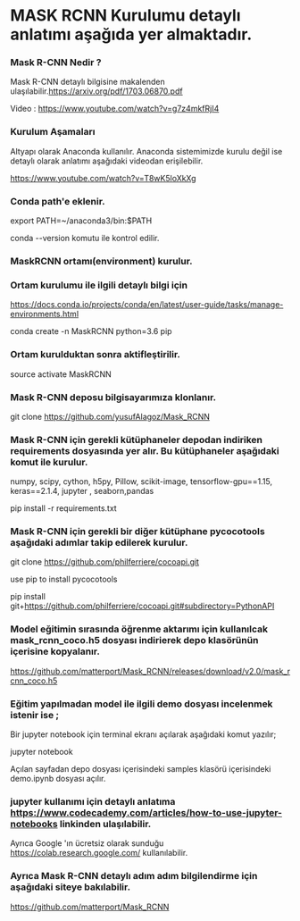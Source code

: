 
# MASK RCNN Kurulumu detaylı anlatımı aşağıda yer almaktadır.

### Mask R-CNN Nedir ?
Mask R-CNN detaylı bilgisine makalenden ulaşılabilir.https://arxiv.org/pdf/1703.06870.pdf

Video : https://www.youtube.com/watch?v=g7z4mkfRjI4

### Kurulum Aşamaları
Altyapı olarak Anaconda kullanılır. Anaconda sistemimizde kurulu değil ise detaylı olarak anlatımı aşağıdaki videodan erişilebilir.

https://www.youtube.com/watch?v=T8wK5loXkXg

###  Conda path'e eklenir.
export PATH=~/anaconda3/bin:$PATH

conda --version komutu ile kontrol edilir.
###  MaskRCNN ortamı(environment) kurulur.

### Ortam kurulumu ile ilgili detaylı bilgi için
https://docs.conda.io/projects/conda/en/latest/user-guide/tasks/manage-environments.html

conda create -n MaskRCNN python=3.6 pip

### Ortam kurulduktan sonra aktifleştirilir.
source activate MaskRCNN

### Mask R-CNN deposu bilgisayarımıza klonlanır.
git clone https://github.com/yusufAlagoz/Mask_RCNN

### Mask R-CNN için gerekli kütüphaneler depodan indiriken requirements dosyasında yer alır. Bu kütüphaneler aşağıdaki komut ile kurulur.
numpy, scipy, cython, h5py, Pillow, scikit-image, tensorflow-gpu==1.15, keras==2.1.4, jupyter , seaborn,pandas

pip install -r requirements.txt

### Mask R-CNN için gerekli bir diğer kütüphane pycocotools aşağıdaki adımlar takip edilerek kurulur. 
git clone https://github.com/philferriere/cocoapi.git

use pip to install pycocotools

pip install git+https://github.com/philferriere/cocoapi.git#subdirectory=PythonAPI

### Model eğitimin sırasında öğrenme aktarımı için kullanılcak mask_rcnn_coco.h5 dosyası indirierek depo klasörünün içerisine kopyalanır.
https://github.com/matterport/Mask_RCNN/releases/download/v2.0/mask_rcnn_coco.h5

### Eğitim yapılmadan model ile ilgili demo dosyası incelenmek istenir ise ;

Bir jupyter notebook için terminal ekranı açılarak aşağıdaki komut yazılır;

jupyter notebook 

Açılan sayfadan depo dosyası içerisindeki samples klasörü içerisindeki demo.ipynb dosyası açılır.


### jupyter kullanımı için detaylı anlatıma https://www.codecademy.com/articles/how-to-use-jupyter-notebooks linkinden ulaşılabilir.
Ayrıca Google 'ın  ücretsiz olarak sunduğu https://colab.research.google.com/ kullanılabilir.


### Ayrıca Mask R-CNN detaylı adım adım bilgilendirme için aşağıdaki siteye bakılabilir.
https://github.com/matterport/Mask_RCNN

